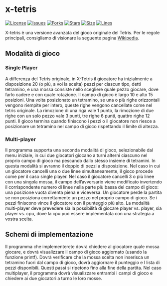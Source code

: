 # x-tetris
[![License](https://img.shields.io/github/license/LorenzoVaccher01/x-tetris)](https://github.com/LorenzoVaccher01/x-tetris)
[![Issues](https://img.shields.io/github/issues/LorenzoVaccher01/x-tetris)](https://github.com/LorenzoVaccher01/x-tetris)
[![Forks](https://img.shields.io/github/forks/LorenzoVaccher01/x-tetris)](https://github.com/LorenzoVaccher01/x-tetris)
[![Stars](https://img.shields.io/github/stars/LorenzoVaccher01/x-tetris)](https://github.com/LorenzoVaccher01/x-tetris)
[![Size](https://img.shields.io/github/languages/code-size/LorenzoVaccher01/x-tetris)](https://github.com/LorenzoVaccher01/x-tetris)
[![Lines](https://img.shields.io/tokei/lines/github/LorenzoVaccher01/x-tetris)](https://github.com/LorenzoVaccher01/x-tetris)

X-tetris è una versione avanzata del gioco originale del Tetris. Per le regole principali, consigliamo di visionare
la seguente pagina [Wikipedia](https://it.wikipedia.org/wiki/Tetris).

## Modalità di gioco
### Single Player
A differenza del Tetris originale, in X-Tetris il giocatore ha inizialmente a disposizione 20 (o più, a voi la
scelta) pezzi per ciascun tipo, detti tetramino, e una mossa consiste nello scegliere quale pezzo giocare, dove
farlo cadere e con quale rotazione.
Il campo di gioco è largo 10 e alto 15 posizioni. Una volta posizionato un tetramino, se una o più righe
orizzontali vengono riempite per intero, queste righe vengono cancellate come nel tetris originale.
La rimozione di una riga vale 1 punto, la rimozione di due righe con un solo pezzo vale 3 punti, tre righe 6
punti, quattro righe 12 punti.
Il gioco termina quando finiscono i pezzi o il giocatore non riesce a posizionare un tetramino nel campo di
gioco rispettando il limite di altezza.

### Multi-player
Il programma supporta una seconda modalità di gioco, selezionabile dal menu iniziale, in cui due giocatori
giocano a turni alterni ciascuno nel proprio campo di gioco ma pescando dallo stesso insieme di tetramini.
In questa modalità si avranno il doppio di pezzi a disposizione. Nel caso in cui un giocatore cancelli una
o due linee simultaneamente, il gioco procede come per il caso single player. Nel caso il giocatore cancelli
3 o più linee con una singola mossa, il campo dell’avversario viene modificato invertendo il corrispondente
numero di linee nella parte più bassa del campo di gioco: una posizione vuota diventa piena e viceversa.
Un giocatore perde la partita se non posiziona correttamente un pezzo nel proprio campo di gioco. Se i pezzi
finiscono vince il giocatore con il punteggio più alto.
La modalità multi-player deve prevedere sia la possibilità di giocare player vs. player, sia player vs. cpu, dove
la cpu può essere implementata con una strategia a vostra scelta.

## Schemi di implementazione
Il programma che implementerete dovrà chiedere al giocatore quale mossa giocare, e dovrà visualizzare il
campo di gioco aggiornato (usando la funzione printf). Dovrà verificare che la mossa scelta non inserisca
un tetramino fuori dal campo di gioco, dovrà aggiornare il punteggio e l lista di pezzi disponibili. Questi
passi si ripetono fino alla fine della partita.
Nel caso multiplayer, il programma dovrà visualizzare entrambi i campi di gioco e chiedere ai due giocatori
a turno le loro mosse.
